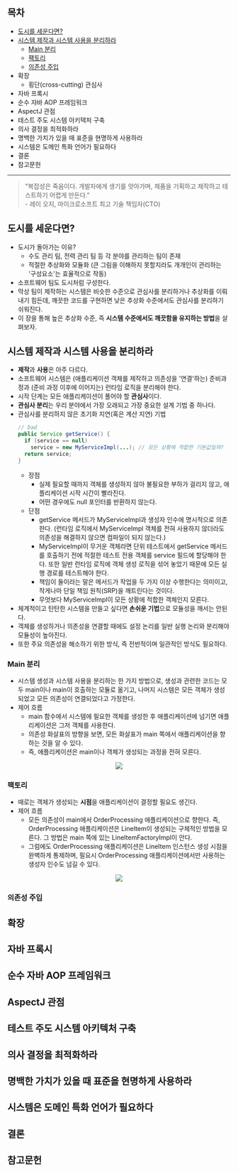 ## 목차
+ [도시를 세운다면?](#도시를-세운다면)
+ [시스템 제작과 시스템 사용을 분리하라](#시스템-제작과-시스템-사용을-분리하라)
  + [Main 분리](#main-분리)
  + [팩토리](#팩토리)
  + [의존성 주입](#의존성-주입)
+ 확장
  + 횡단(cross-cutting) 관심사
+ 자바 프록시
+ 순수 자바 AOP 프레임워크
+ AspectJ 관점
+ 테스트 주도 시스템 아키텍처 구축
+ 의사 결정을 최적화하라
+ 명백한 가치가 있을 때 표준을 현명하게 사용하라
+ 시스템은 도메인 특화 언어가 필요하다
+ 결론
+ 참고문헌

----
> "복잡성은 죽음이다. 개발자에게 생기를 앗아가며, 제품을 기획하고 제작하고 테스트하기 어렵게 만든다."<br>
> \- 레이 오지, 마이크로소프트 최고 기술 책임자(CTO)

## 도시를 세운다면?
+ 도시가 돌아가는 이유?
  + 수도 관리 팀, 전력 관리 팀 등 각 분야를 관리하는 팀이 존재
  + 적절한 추상화와 모듈화 (큰 그림을 이해하지 못할지라도 개개인이 관리하는 '구성요소'는 효율적으로 작동)
+ 소프트웨어 팀도 도시처럼 구성한다.
+ 막상 팀이 제작하는 시스템은 비슷한 수준으로 관심사를 분리하거나 추상화를 이뤄내기 힘든데, 깨끗한 코드를 구현하면 낮은 추상화 수준에서도 관심사를 분리하기 쉬워진다.
+ 이 장을 통해 높은 추상화 수준, 즉 **시스템 수준에서도 깨끗함을 유지하는 방법**을 살펴보자.

## 시스템 제작과 시스템 사용을 분리하라
+ **제작**과 **사용**은 아주 다르다.
+ 소프트웨어 시스템은 (애플리케이션 객체를 제작하고 의존성을 '연결'하는) 준비과정과 (준비 과정 이후에 이어지는) 런타임 로직을 분리해야 한다.
+ 시작 단계는 모든 애플리케이션이 풀어야 할 **관심사**이다.
+ **관심사 분리**는 우리 분야에서 가장 오래되고 가장 중요한 설계 기법 중 하나다.
+ 관심사를 분리하지 않은 초기화 지연(혹은 계산 지연) 기법
  ```java
  // bad
  public Service getService() {
    if (service == null)
      service = new MyServiceImpl(...); // 모든 상황에 적합한 기본값일까?
    return service;
  }
  ```
  + 장점
    + 실제 필요할 때까지 객체를 생성하지 않아 불필요한 부하가 걸리지 않고, 애플리케이션 시작 시간이 빨라진다.
    + 어떤 경우에도 null 포인터를 반환하지 않는다.
  + 단점
    + getService 메서드가 MyServiceImpl과 생성자 인수에 명시적으로 의존한다. (런타임 로직에서 MyServiceImpl 객체를 전혀 사용하지 않더라도 의존성을 해결하지 않으면 컴파일이 되지 않는다.)
    + MyServiceImpl이 무거운 객체라면 단위 테스트에서 getService 메서드를 호출하기 전에 적절한 테스트 전용 객체를 service 필드에 할당해야 한다. 또한 일반 런타임 로직에 객체 생성 로직을 섞어 놓았기 때문에 모든 실행 경로를 테스트해야 한다.
    + 책임이 둘이라는 말은 메서드가 작업을 두 가지 이상 수행한다는 의미이고, 작게나마 단일 책임 원칙(SRP)을 깨트린다는 것이다.
    + 무엇보다 MyServiceImpl이 모든 상황에 적합한 객체인지 모른다.
+ 체계적이고 탄탄한 시스템을 만들고 싶다면 **손쉬운 기법**으로 모듈성을 깨서는 안된다.
+ 객체를 생성하거나 의존성을 연결할 때에도 설정 논리를 일반 실행 논리와 분리해야 모듈성이 높아진다.
+ 또한 주요 의존성을 해소하기 위한 방식, 즉 전반적이며 일관적인 방식도 필요하다.

### Main 분리
+ 시스템 생성과 시스템 사용을 분리하는 한 가지 방법으로, 생성과 관련한 코드는 모두 main이나 main이 호출하는 모듈로 옮기고, 나머지 시스템은 모든 객체가 생성되었고 모든 의존성이 연결되었다고 가정한다.
+ 제어 흐름
  + main 함수에서 시스템에 필요한 객체를 생성한 후 애플리케이션에 넘기면 애플리케이션은 그저 객체를 사용한다.
  + 의존성 화살표의 방향을 보면, 모든 화살표가 main 쪽에서 애플리케이션을 향하는 것을 알 수 있다.
  + 즉, 애플리케이션은 main이나 객체가 생성되는 과정을 전혀 모른다.
<p align="center"><img src="https://user-images.githubusercontent.com/98029695/184529026-7e0ec701-acf7-4789-b5c7-2c28b68a8136.jpg"></p>

### 팩토리
+ 때로는 객체가 생성되는 **시점**을 애플리케이션이 결정할 필요도 생긴다.
+ 제어 흐름
  + 모든 의존성이 main에서 OrderProcessing 애플리케이션으로 향한다. 즉, OrderProcessing 애플리케이션은 LineItem이 생성되는 구체적인 방법을 모른다. 그 방법은 main 쪽에 있는 LineItemFactoryImpl이 안다.
  + 그럼에도 OrderProcessing 애플리케이션은 LineItem 인스턴스 생성 시점을 완벽하게 통제하며, 필요시 OrderProcessing 애플리케이션에서만 사용하는 생성자 인수도 넘길 수 있다.
<p align="center"><img src="https://user-images.githubusercontent.com/98029695/184529576-85a64242-6f0a-4ed3-9518-517a0fcd3fae.jpg"></p>

### 의존성 주입

## 확장

## 자바 프록시

## 순수 자바 AOP 프레임워크

## AspectJ 관점

## 테스트 주도 시스템 아키텍처 구축

## 의사 결정을 최적화하라

## 명백한 가치가 있을 때 표준을 현명하게 사용하라

## 시스템은 도메인 특화 언어가 필요하다

## 결론

## 참고문헌
